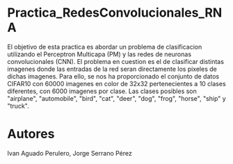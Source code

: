 # Practica_RedesConvolucionales_RNA
El objetivo de esta practica es abordar un problema de clasificacion utilizando el Perceptron Multicapa (PM) y las redes de neuronas convolucionales (CNN). El problema en cuestion es el de clasificar distintas imagenes donde las entradas de la red seran directamente los pixeles de dichas imagenes. Para ello, se nos ha proporcionado el conjunto de datos CIFAR10 con 60000 imagenes en color de 32x32 pertenecientes a 10 clases diferentes, con 6000 imagenes por clase. Las clases posibles son "airplane", "automobile", "bird", "cat", "deer", "dog", "frog", "horse", "ship" y "truck".

# Autores
Ivan Aguado Perulero,
Jorge Serrano Pérez
